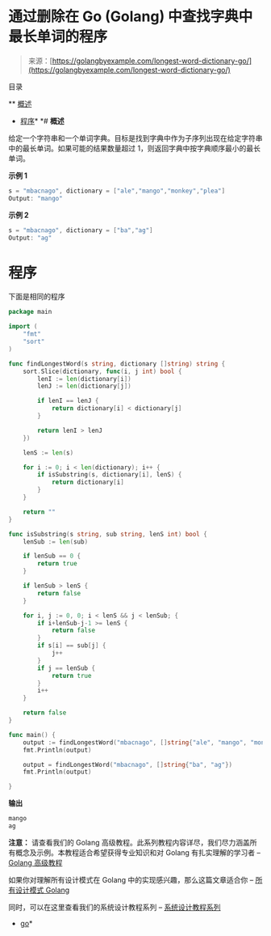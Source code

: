 <!--yml

类别：未分类

日期：2024-10-13 06:52:05

-->

# 通过删除在 Go (Golang) 中查找字典中最长单词的程序

> 来源：[https://golangbyexample.com/longest-word-dictionary-go/](https://golangbyexample.com/longest-word-dictionary-go/)

目录

**   [概述](#Overview "Overview")

+   [程序](#Program "Program")*  *# **概述**

给定一个字符串和一个单词字典。目标是找到字典中作为子序列出现在给定字符串中的最长单词。如果可能的结果数量超过 1，则返回字典中按字典顺序最小的最长单词。

**示例 1**

```go
s = "mbacnago", dictionary = ["ale","mango","monkey","plea"]
Output: "mango"
```

**示例 2**

```go
s = "mbacnago", dictionary = ["ba","ag"]
Output: "ag"
```

# **程序**

下面是相同的程序

```go
package main

import (
	"fmt"
	"sort"
)

func findLongestWord(s string, dictionary []string) string {
	sort.Slice(dictionary, func(i, j int) bool {
		lenI := len(dictionary[i])
		lenJ := len(dictionary[j])

		if lenI == lenJ {
			return dictionary[i] < dictionary[j]
		}

		return lenI > lenJ
	})

	lenS := len(s)

	for i := 0; i < len(dictionary); i++ {
		if isSubstring(s, dictionary[i], lenS) {
			return dictionary[i]
		}
	}

	return ""
}

func isSubstring(s string, sub string, lenS int) bool {
	lenSub := len(sub)

	if lenSub == 0 {
		return true
	}

	if lenSub > lenS {
		return false
	}

	for i, j := 0, 0; i < lenS && j < lenSub; {
		if i+lenSub-j-1 >= lenS {
			return false
		}
		if s[i] == sub[j] {
			j++
		}
		if j == lenSub {
			return true
		}
		i++
	}

	return false
}

func main() {
	output := findLongestWord("mbacnago", []string{"ale", "mango", "monkey", "plea"})
	fmt.Println(output)

	output = findLongestWord("mbacnago", []string{"ba", "ag"})
	fmt.Println(output)

}
```

**输出**

```go
mango
ag
```

**注意：** 请查看我们的 Golang 高级教程。此系列教程内容详尽，我们尽力涵盖所有概念及示例。本教程适合希望获得专业知识和对 Golang 有扎实理解的学习者 – [Golang 高级教程](https://golangbyexample.com/golang-comprehensive-tutorial/)

如果你对理解所有设计模式在 Golang 中的实现感兴趣，那么这篇文章适合你 – [所有设计模式 Golang](https://golangbyexample.com/all-design-patterns-golang/)

同时，可以在这里查看我们的系统设计教程系列 – [系统设计教程系列](https://techbyexample.com/system-design-questions/)

+   [go](https://golangbyexample.com/tag/go/)*
